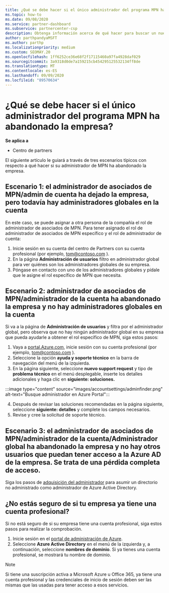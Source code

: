 ```yaml
---
title: ¿Qué se debe hacer si el único administrador del programa MPN ha abandonado la empresa?
ms.topic: how-to
ms.date: 09/08/2020
ms.service: partner-dashboard
ms.subservice: partnercenter-csp
description: Obtenga información acerca de qué hacer para buscar un nuevo administrador de MPN u obtener ayuda del administrador global de su empresa. Además, obtenga información sobre cómo agregar un nuevo administrador global del centro de Partners.
author: parthpandyaMSFT
ms.author: parthp
ms.localizationpriority: medium
ms.custom: SEOMAY.20
ms.openlocfilehash: 1ff6252ce36e68f2f17115460a97fa4928daf029
ms.sourcegitcommit: 3a9318d0de7a159215cb454295125532134ff8de
ms.translationtype: MT
ms.contentlocale: es-ES
ms.lasthandoff: 09/09/2020
ms.locfileid: "89570634"
---
```

# <a name="what-to-do-if-the-only-admin-for-your-mpn-program-has-left-the-company"></a>¿Qué se debe hacer si el único administrador del programa MPN ha abandonado la empresa?

**Se aplica a**

- Centro de partners

El siguiente artículo le guiará a través de tres escenarios típicos con respecto a qué hacer si su administrador de MPN ha abandonado la empresa.

## <a name="scenario-1-mpn-partner-adminaccount-admin-has-left-the-company-but-there-are-still-global-admins-in-the-account"></a>Escenario 1: el administrador de asociados de MPN/admin de cuenta ha dejado la empresa, pero todavía hay administradores globales en la cuenta

En este caso, se puede asignar a otra persona de la compañía el rol de administrador de asociados de MPN. Para tener asignado el rol de administrador de asociados de MPN específico y el rol de administrador de cuenta:

1. Inicie sesión en su cuenta del centro de Partners con su cuenta profesional (por ejemplo, tom@contoso.com ).
1. En la página **Administración de usuarios** filtro en administrador global para ver quiénes son los administradores globales de su empresa. 
1. Póngase en contacto con uno de los administradores globales y pídale que le asigne el rol específico de MPN que necesita. 

## <a name="scenario-2-mpn-partner-adminaccount-admin-has-left-the-company-and-there-are-no-global-admins-in-the-account"></a>Escenario 2: administrador de asociados de MPN/administrador de la cuenta ha abandonado la empresa y no hay administradores globales en la cuenta 

Si va a la página de **Administración de usuarios** y filtra por el administrador global, pero observa que no hay ningún administrador global en su empresa que pueda ayudarle a obtener el rol específico de MPN, siga estos pasos:

1. Vaya a [portal.Azure.com](https://ms.portal.azure.com/), inicie sesión con su cuenta profesional (por ejemplo, tom@contoso.com ). 
1. Seleccione la opción **ayuda y soporte técnico** en la barra de navegación del menú de la izquierda.
1. En la página siguiente, seleccione **nuevo support request** y tipo de **problema técnico** en el menú desplegable, inserte los detalles adicionales y haga clic en **siguiente: soluciones.**

:::image type="content" source="images/accountsettings/adminfinder.png" alt-text="Busque administrador en Azure Portal":::

4. Después de revisar las soluciones recomendadas en la página siguiente, seleccione **siguiente: detalles** y complete los campos necesarios.
1. Revise y cree la solicitud de soporte técnico.


## <a name="scenario-3-mpn-partner-adminaccount-adminglobal-admin-has-left-the-company-and-there-are-no-other-users-who-can-access-the-companys-azure-ad-this-is-a-complete-loss-of-access"></a>Escenario 3: el administrador de asociados de MPN/administrador de la cuenta/Administrador global ha abandonado la empresa y no hay otros usuarios que puedan tener acceso a la Azure AD de la empresa. Se trata de una pérdida completa de acceso.

Siga los pasos de [adquisición del administrador](https://docs.microsoft.com/azure/active-directory/users-groups-roles/domains-admin-takeover#internal-admin-takeover) para asumir un directorio no administrado como administrador de Azure Active Directory.

## <a name="not-sure-if-your-company-already-has-a-work-account"></a>¿No estás seguro de si tu empresa ya tiene una cuenta profesional?

Si no está seguro de si su empresa tiene una cuenta profesional, siga estos pasos para realizar la comprobación.

1. Inicie sesión en el [portal de administración de Azure](https://ms.portal.azure.com).
2. Seleccione **Azure Active Directory** en el menú de la izquierda y, a continuación, seleccione **nombres de dominio**.
Si ya tienes una cuenta profesional, se mostrará tu nombre de dominio.

>[!Note]
>Si tiene una suscripción activa a Microsoft Azure u Office 365, ya tiene una cuenta profesional y las credenciales de inicio de sesión deben ser las mismas que las usadas para tener acceso a esos servicios.